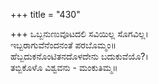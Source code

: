 +++
title = "430"

+++
ಒಬ್ಬನುಣುವೂಟದಲಿ ಸವಿಯಿಲ್ಲ ಸೊಗವಿಲ್ಲ।  
ಇಬ್ಬರಾಗುವೆನೆಂದನಂತೆ ಪರಬೊಮ್ಮಂ॥  
ಹೆಬ್ಬದುಕನೊಂಟಿತನದೊಳದೇನು ಬದುಕುವೆಯೊ?।  
ತಬ್ಬಿಕೊಳೊ ವಿಶ್ವವನು - ಮಂಕುತಿಮ್ಮ॥  
